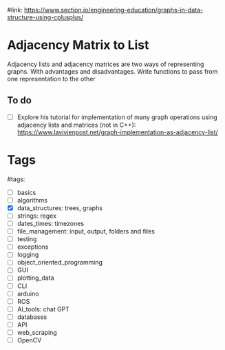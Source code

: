 #link: https://www.section.io/engineering-education/graphs-in-data-structure-using-cplusplus/

# Adjacency Matrix to List
Adjacency lists and adjacency matrices are two ways of representing graphs. With advantages and disadvantages.
Write functions to pass from one representation to the other 

## To do
- [ ] Explore his tutorial for implementation of many graph operations using adjacency lists and matrices (not in C++): https://www.lavivienpost.net/graph-implementation-as-adjacency-list/

# Tags
#tags: 

- [ ] basics
- [ ] algorithms
- [x] data_structures: trees, graphs
- [ ] strings: regex
- [ ] dates_times: timezones
- [ ] file_management: input, output, folders and files
- [ ] testing
- [ ] exceptions
- [ ] logging
- [ ] object_oriented_programming
- [ ] GUI
- [ ] plotting_data
- [ ] CLI
- [ ] arduino
- [ ] ROS
- [ ] AI_tools: chat GPT
- [ ] databases
- [ ] API
- [ ] web_scraping
- [ ] OpenCV